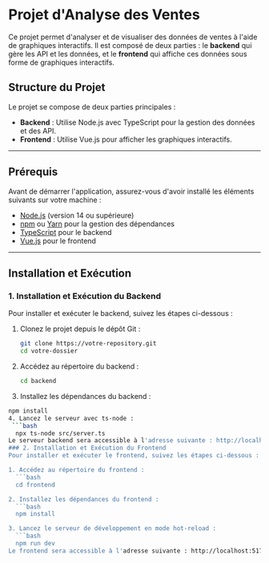# Projet d'Analyse des Ventes

Ce projet permet d'analyser et de visualiser des données de ventes à l'aide de graphiques interactifs. Il est composé de deux parties : le **backend** qui gère les API et les données, et le **frontend** qui affiche ces données sous forme de graphiques interactifs.

## Structure du Projet

Le projet se compose de deux parties principales :

- **Backend** : Utilise Node.js avec TypeScript pour la gestion des données et des API.
- **Frontend** : Utilise Vue.js pour afficher les graphiques interactifs.

---

## Prérequis

Avant de démarrer l'application, assurez-vous d'avoir installé les éléments suivants sur votre machine :

- [Node.js](https://nodejs.org/) (version 14 ou supérieure)
- [npm](https://www.npmjs.com/) ou [Yarn](https://yarnpkg.com/) pour la gestion des dépendances
- [TypeScript](https://www.typescriptlang.org/) pour le backend
- [Vue.js](https://vuejs.org/) pour le frontend

---

## Installation et Exécution

### 1. **Installation et Exécution du Backend**

Pour installer et exécuter le backend, suivez les étapes ci-dessous :

1. Clonez le projet depuis le dépôt Git :
   ```bash
   git clone https://votre-repository.git
   cd votre-dossier
2. Accédez au répertoire du backend :
   ```bash
   cd backend

3. Installez les dépendances du backend :
  ```bash
npm install
 4. Lancez le serveur avec ts-node :
   ```bash
    npx ts-node src/server.ts
Le serveur backend sera accessible à l'adresse suivante : http://localhost:5000.
### 2. Installation et Exécution du Frontend
Pour installer et exécuter le frontend, suivez les étapes ci-dessous :

1. Accédez au répertoire du frontend :
    ```bash
    cd frontend

2. Installez les dépendances du frontend :
    ```bash
    npm install

3. Lancez le serveur de développement en mode hot-reload :
    ```bash
    npm run dev
Le frontend sera accessible à l'adresse suivante : http://localhost:5173.
